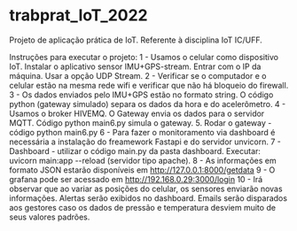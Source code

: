 # trabprat_IoT_2022
Projeto de aplicação prática de IoT.  Referente à disciplina IoT IC/UFF.

Instruções para executar o projeto:
1 - Usamos o celular como dispositivo IoT.  Instalar o aplicativo sensor IMU+GPS-stream. Entrar com o IP da máquina. Usar a opção UDP Stream.
2 - Verificar se o computador e o celular estão na mesma rede wifi e verificar que não há bloqueio do firewall.
3 - Os dados enviados pelo IMU+GPS estão no formato string.  O código python (gateway simulado) separa os dados da hora e do acelerômetro.
4 - Usamos o broker HIVEMQ.  O Gateway envia os dados para o servidor MQTT. Código python main6.py simula o gateway.
5. Rodar o gateway - código python main6.py
6 - Para fazer o monitoramento via dashboard é necessária a instalação do freamework Fastapi e do servidor unvicorn.
7 - Dashboard - utilizar o código main.py da pasta dashboard.  Executar: uvicorn main:app --reload  (servidor tipo apache).
8 - As informações em formato JSON estarão disponíveis em http://127.0.0.1:8000/getdata
9 - O grafana pode ser acessado em http://192.168.0.29:3000/login
10 - Irá observar que ao variar as posições do celular, os sensores enviarão novas informações. Alertas serão exibidos no dashboard.  Emails serão disparados aos gestores caso os dados de pressão e temperatura desviem muito de seus valores padrões.
